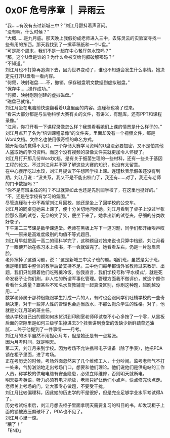 # 0x0F 危号序章 ｜ 异雨云
  
“我……有没有去过新城三中？”刘江月颤抖着声音问。  
“没有啊。什么时候？”  
“大概……是九月底。那天晚上我假扮成老师进入三中，去陈灵云的实验室寻找一些有用的东西。那天我找到了一摞草稿纸和一个U盘。”  
“可是那个周末，我们不是一起在中心餐厅包水饺吗？”  
“那，这个U盘是谁的？为什么会被交给何叙破解密码？”  
“不知道。”  
刘江月也不打算再追溯下去，因为世界变动了，谁也不知道会发生什么事情。她决定先打开U盘看一看内容。  
“何叙，映射磁盘……不，撤销。保存磁盘明文数据到虚拟磁盘。”  
“保存中……操作成功。”  
“何叙，映射刚刚创建的虚拟磁盘。”  
“磁盘已就绪。”  
刘江月坐在电脑前快速翻看着U盘里面的内容。连瑾秋也凑了过来。  
“看来大部分都是与生物科学大赛有关的文件，有讲义，有题库，还有PPT和课程录像。”  
“江月，你打开看一下课程录像怎么样？我想看看她们上课的情景是什么样子的。”  
刘江月点开了名为“培训课程录像”的文件夹，里面却没有一个视频文件，都是Word文档。文件名也使用很奇怪的命名方式。  
她开始隐约觉得不太对。一个存储大赛学习资料的U盘没必要加密，又不是怕其他人盗取她的学习资料。而这个没有视频的录像文件夹就更加令人怀疑了。  
刘江月打开那几份Word文档，是有关于细菌生理的一些材料，还有一些关于基因工程的论文。不过刘江月并不算了解这些大赛的知识，也没有太留意。  
在中心餐厅吃过水饺，刘江月提议下午想回学校上课。连瑾秋表示假条还没有到期，刘江月说：“没关系，我又不是不能出校门了，我还有……对了，我还有老师的门卡数据吗？”  
“你不是有班主任的吗？不过就算如此也还是先别回学校了，在这里也挺好的。”  
“不，还是在学校有学习的氛围。”  
尽管连瑾秋十分不希望刘江月回校，她还是坐上了回学校的公交车。  
刘江月的同桌见她来上课了，便十分关切地问侯她。刘江月看到了桌子上没过半张脸那么高的试卷，无奈的笑了笑，便坐下来了。她拿出新的试卷夹，仔细的分类收好卷子。  
下午第二三节课是数学课连堂。老师在黑板上写下一道习题，同学们都开始唉声叹气——原来是高难度级别的均值不等式题目。  
刘江月早就把高一高二的理科学完了，这种题目对她来说也只算中档题。刘江月看了一眼便开始在练习本上疾书，不一会就做完了。她看看左右，仍是一片愁眉苦脸。  
老师擦掉了这道习题，说：“这是新城三中尖子班的题。咱们班，虽然是尖子班，但是咱们四中整体的教学后备支持不足。三中他们每年都请外省教师过来教研、出题，我们只能跟着他们吃残羹冷饭。恕我直言，我们学校号称‘平水模式’，就是死命发卷子让你们刷，非人性的所谓军事化管理。管理方面我不做评价，就这个题你看看什么质量？跟某些不知名水货教辅混一起真没区别，你刷这种题，越刷越没用……”  
数学老师属于那种很能跟学生打成一片的人，有时也会跟同学们吐槽学校的一些奇葩决定，对于一些非人性的管理也会适当放水，不那么扼杀学生的性格。对了，他就是刘江月班的班主任。  
他从学校自己出的题如何水货讲到印刷室老师印试卷不小心多按了一个零，从黑板后面的空隙里是如何三级学生掉进去3个挂表讲到食堂的饭缺少新鲜蔬菜还油腻……终于他提到了一件事情——月考。  
刘江月的水平自然不用担心月考，但是她还是有一点紧张。  
因为月考时间，就是明天。  
第二天，刘江月来到学校。因为考场不允许携带电子设备（除了手表），她把PDA锁在柜子里面，进了考场。  
正在考历史的时候，考场外面忽然来了几个维修工人，十分吵闹。监考老师气不打一处来，气势汹汹地走出考场门口，想要和他们理论。他们说他们是供电站的工作人员，称学校的供电电缆有安全隐患，必须立即维修，否则明天就断电。  
明天要考英语，听力必须有电才能放，老师只好让他们小点声，快点修完快点走。老师关上考场的门，让大家专心做题，不要受干扰。  
刘江月比较偏理科，因此她的历史学的不是很好，但是完全足够学业水平考试得A了。  
历史考试结束后，刘江月想去柜子里面拿明天需要复习的科目的书，却发现柜子上面的锁被液压剪破坏了，PDA也不见了。  
刘江月心里一惊。  
“糟了！”  
「END」  
